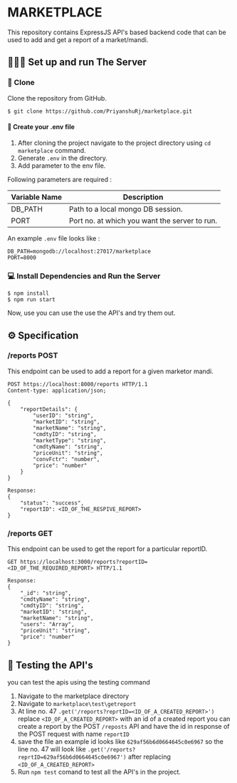 # MARKETPLACE

This repository contains  ExpressJS API's based backend code that can be used to add and get a report of a market/mandi.


## 👨🏻‍🔬 Set up and run The Server

### 📃 Clone

Clone the repository from GitHub.

```
$ git clone https://github.com/PriyanshuRj/marketplace.git
```



#### 📂 Create your .env file

1. After cloning the project navigate to the project directory using `cd marketplace` command.
2. Generate `.env` in the directory.
3. Add parameter to the env file.

Following parameters are required :

| Variable Name                     | Description                    |
|-----------------------------------|--------------------------------|
| DB_PATH                   | Path to a local mongo DB session. |
| PORT                   | Port no. at which you want the server to run. |


An example `.env` file looks like :

```
DB_PATH=mongodb://localhost:27017/marketplace
PORT=8000
```


### 💻 Install Dependencies and Run the Server

```
$ npm install
$ npm run start
```
Now, use you can use the use the API's and try them out.


## ⚙️ Specification

### /reports POST
This endpoint can be used to add a report for a given marketor mandi.

```http
POST https://localhost:8000/reports HTTP/1.1
Content-type: application/json;

{
    "reportDetails": {
        "userID": "string",
        "marketID": "string",
        "marketName": "string",
        "cmdtyID": "string",
        "marketType": "string",
        "cmdtyName": "string",
        "priceUnit": "string",
        "convFctr": "number",
        "price": "number"
    }
}

Response:
{
    "status": "success",
    "reportID": <ID_OF_THE_RESPIVE_REPORT>
}
```

### /reports GET
This endpoint can be used to get the report for a particular reportID.

```http
GET https://localhost:3000/reports?reportID=<ID_OF_THE_REQUIRED_REPORT> HTTP/1.1

Response:
{
    "_id": "string",
    "cmdtyName": "string",
    "cmdtyID": "string",
    "marketID": "string",
    "marketName": "string",
    "users": "Array",  
    "priceUnit": "string",
    "price": "number"
}
```

## 🧪 Testing the API's

you can test the apis using the testing command
1. Navigate to the marketplace directory
2. Navigate to `marketplace\test\getreport`
3. At line no. 47 `.get('/reports?reprtID=<ID_OF_A_CREATED_REPORT>')` replace `<ID_OF_A_CREATED_REPORT>` with an id of a created report you can create a report by the POST `/reposts` API and have the id in response of the POST request with name `reportID`
4. save the file an example id looks like `629af56b6d0664645c0e6967` so the line no. 47 will look like 
`.get('/reports?reprtID=629af56b6d0664645c0e6967')` after replacing `<ID_OF_A_CREATED_REPORT>`
5. Run `npm test` comand to test all the API's in the project.
